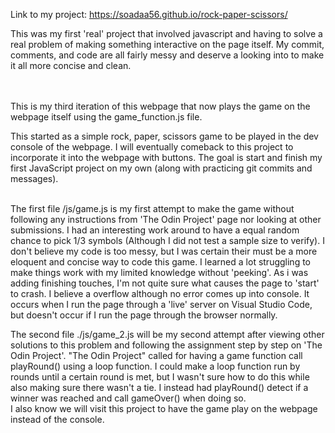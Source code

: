 Link to my project: https://soadaa56.github.io/rock-paper-scissors/ <br />

This was my first 'real' project that involved javascript and having to solve a real problem of making something interactive on the page itself. My commit, comments, and code are all fairly messy and deserve a looking into to make it all more concise and clean. <br /><br /><br />

This is my third iteration of this webpage that now plays the game on the webpage itself using the game_function.js file.<br />
 
 This started as a simple rock, paper, scissors game to be played in the dev console of the webpage. I will eventually comeback to this project to incorporate it into the webpage with buttons. The goal is start and finish my first JavaScript project on my own (along with practicing git commits and messages).<br /><br />

 The first file /js/game.js is my first attempt to make the game without following any instructions from 'The Odin Project' page nor looking at other submissions. I had an interesting work around to have a equal random chance to pick 1/3 symbols (Although I did not test a sample size to verify). I don't believe my code is too messy, but I was certain their must be a more eloquent and concise way to code this game. I learned a lot struggling to make things work with my limited knowledge without 'peeking'. As i was adding finishing touches, I'm not quite sure what causes the page to 'start' to crash. I believe a overflow although no error comes up into console. It occurs when I run the page through a 'live' server on Visual Studio Code, but doesn't occur if I run the page through the browser normally.<br />

 The second file ./js/game_2.js will be my second attempt after viewing other solutions to this problem and following the assignment step by step on 'The Odin Project'.
 "The Odin Project" called for having a game function call playRound() using a loop function. I could make a loop function run by rounds until a certain round is met, but I wasn't sure how to do this while also making sure there wasn't a tie. I instead had playRound() detect if a winner was reached and call gameOver() when doing so.<br />
 I also know we will visit this project to have the game play on the webpage instead of the console.<br />
